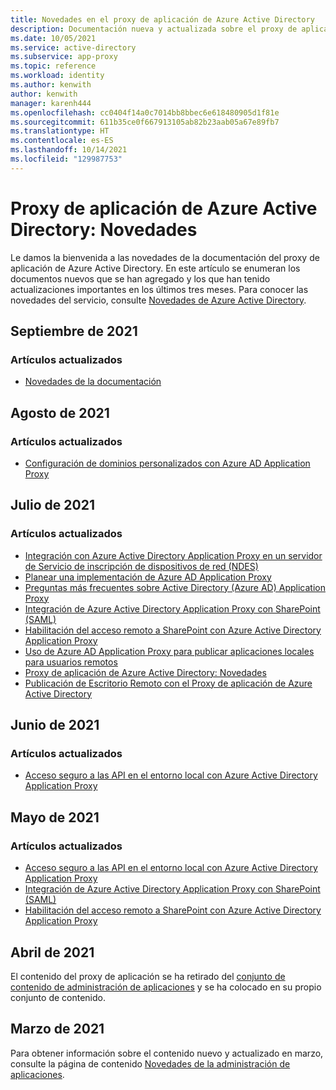 ```yaml
---
title: Novedades en el proxy de aplicación de Azure Active Directory
description: Documentación nueva y actualizada sobre el proxy de aplicación de Azure Active Directory.
ms.date: 10/05/2021
ms.service: active-directory
ms.subservice: app-proxy
ms.topic: reference
ms.workload: identity
ms.author: kenwith
author: kenwith
manager: karenh444
ms.openlocfilehash: cc0404f14a0c7014bb8bbec6e618480905d1f81e
ms.sourcegitcommit: 611b35ce0f667913105ab82b23aab05a67e89fb7
ms.translationtype: HT
ms.contentlocale: es-ES
ms.lasthandoff: 10/14/2021
ms.locfileid: "129987753"
---
```

# <a name="azure-active-directory-application-proxy-whats-new"></a>Proxy de aplicación de Azure Active Directory: Novedades

Le damos la bienvenida a las novedades de la documentación del proxy de aplicación de Azure Active Directory. En este artículo se enumeran los documentos nuevos que se han agregado y los que han tenido actualizaciones importantes en los últimos tres meses. Para conocer las novedades del servicio, consulte [Novedades de Azure Active Directory](../fundamentals/whats-new.md).

## <a name="september-2021"></a>Septiembre de 2021

### <a name="updated-articles"></a>Artículos actualizados

- [Novedades de la documentación](whats-new-docs.md)

## <a name="august-2021"></a>Agosto de 2021

### <a name="updated-articles"></a>Artículos actualizados

- [Configuración de dominios personalizados con Azure AD Application Proxy](application-proxy-configure-custom-domain.md)


## <a name="july-2021"></a>Julio de 2021

### <a name="updated-articles"></a>Artículos actualizados

- [Integración con Azure Active Directory Application Proxy en un servidor de Servicio de inscripción de dispositivos de red (NDES)](active-directory-app-proxy-protect-ndes.md)
- [Planear una implementación de Azure AD Application Proxy](application-proxy-deployment-plan.md)
- [Preguntas más frecuentes sobre Active Directory (Azure AD) Application Proxy](application-proxy-faq.yml)
- [Integración de Azure Active Directory Application Proxy con SharePoint (SAML)](application-proxy-integrate-with-sharepoint-server-saml.md)
- [Habilitación del acceso remoto a SharePoint con Azure Active Directory Application Proxy](application-proxy-integrate-with-sharepoint-server.md)
- [Uso de Azure AD Application Proxy para publicar aplicaciones locales para usuarios remotos](what-is-application-proxy.md)
- [Proxy de aplicación de Azure Active Directory: Novedades](whats-new-docs.md)
- [Publicación de Escritorio Remoto con el Proxy de aplicación de Azure Active Directory](application-proxy-integrate-with-remote-desktop-services.md)


## <a name="june-2021"></a>Junio de 2021

### <a name="updated-articles"></a>Artículos actualizados

- [Acceso seguro a las API en el entorno local con Azure Active Directory Application Proxy](application-proxy-secure-api-access.md)

## <a name="may-2021"></a>Mayo de 2021

### <a name="updated-articles"></a>Artículos actualizados

- [Acceso seguro a las API en el entorno local con Azure Active Directory Application Proxy](application-proxy-secure-api-access.md)
- [Integración de Azure Active Directory Application Proxy con SharePoint (SAML)](application-proxy-integrate-with-sharepoint-server-saml.md)
- [Habilitación del acceso remoto a SharePoint con Azure Active Directory Application Proxy](application-proxy-integrate-with-sharepoint-server.md)


## <a name="april-2021"></a>Abril de 2021

El contenido del proxy de aplicación se ha retirado del [conjunto de contenido de administración de aplicaciones](../manage-apps/index.yml) y se ha colocado en su propio conjunto de contenido.

## <a name="march-2021"></a>Marzo de 2021

Para obtener información sobre el contenido nuevo y actualizado en marzo, consulte la página de contenido [Novedades de la administración de aplicaciones](../manage-apps/whats-new-docs.md).